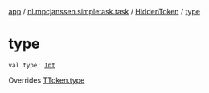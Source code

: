 [app](../../index.md) / [nl.mpcjanssen.simpletask.task](../index.md) / [HiddenToken](index.md) / [type](.)

# type

`val type: `[`Int`](https://kotlinlang.org/api/latest/jvm/stdlib/kotlin/-int/index.html)

Overrides [TToken.type](../-t-token/type.md)

